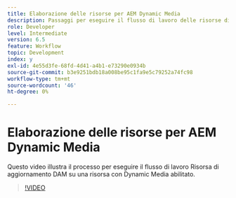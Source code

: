```yaml
---
title: Elaborazione delle risorse per AEM Dynamic Media
description: Passaggi per eseguire il flusso di lavoro delle risorse di aggiornamento DAM su una risorsa con Dynamic Media abilitato.
role: Developer
level: Intermediate
version: 6.5
feature: Workflow
topic: Development
index: y
exl-id: 4e55d3fe-68fd-4d41-a4b1-e73290e0934b
source-git-commit: b3e9251bdb18a008be95c1fa9e5c79252a74fc98
workflow-type: tm+mt
source-wordcount: '46'
ht-degree: 0%

---
```


# Elaborazione delle risorse per AEM Dynamic Media

Questo video illustra il processo per eseguire il flusso di lavoro Risorsa di aggiornamento DAM su una risorsa con Dynamic Media abilitato.

>[!VIDEO](https://video.tv.adobe.com/v/335456?quality=12&learn=on)
